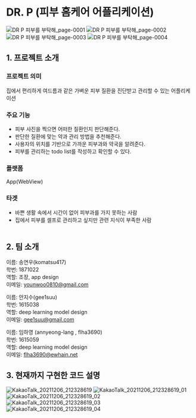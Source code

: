# DR. P  (피부 홈케어 어플리케이션)
![_DR P_ 피부를 부탁해_page-0001](https://user-images.githubusercontent.com/80879666/144598115-6b187776-cc85-4fa1-8100-4a1170f3f19e.jpg)
![_DR P_ 피부를 부탁해_page-0002](https://user-images.githubusercontent.com/80879666/144598230-fc8c857b-9673-46c8-a7e3-155c9f731589.jpg)<br>
![_DR P_ 피부를 부탁해_page-0003](https://user-images.githubusercontent.com/80879666/144598235-10cf419e-36c5-4cc6-bd7f-4caaba263b4e.jpg)
![_DR P_ 피부를 부탁해_page-0004](https://user-images.githubusercontent.com/80879666/144598243-1ecc4db4-ae08-4208-9554-7e6ec1967718.jpg)

## 1. 프로젝트 소개
### 프로젝트 의미
집에서 편리하게 여드름과 같은 가벼운 피부 질환을 진단받고 관리할 수 있는 어플리케이션<br>
### 주요 기능
* 피부 사진을 찍으면 어떠한 질환인지 판단해준다.<br>
* 판단한 질환에 맞는 약과 관리 방법을 추천해준다.<br>
* 사용자의 위치를 기반으로 가까운 피부과와 약국을 알려준다.<br>
* 피부를 관리하는 todo list를 작성하고 확인할 수 있다.<br>
### 플랫폼
App(WebView)<br>
### 타겟<br>
* 바쁜 생활 속에서 시간이 없어 피부과를 가지 못하는 사람<br>
* 집에서 피부를 셀프로 관리하고 싶지만 관련 지식이 부족한 사람<br><br>
## 2. 팀 소개
이름: 송연우(komatsu417)<br>
학번: 1871022<br> 
역할: 조장, app design<br>
이메일: younwoo0810@gmail.com<br>

이름: 안지수(gee1suu)<br>
학번: 1615038<br>
역할:  deep learning model design<br>
이메일: gee1suu@gmail.com<br>

이름: 임하영 (annyeong-lang , flha3690)<br>
학번: 1615059<br>
역할: deep learning model design<br>
이메일: flha3690@ewhain.net<br>

 ## 3. 현재까지 구현한 코드 설명
 ![KakaoTalk_20211206_212328619](https://user-images.githubusercontent.com/80879666/144845933-430cc968-fe0c-401f-b15c-4ca65e1dc51a.png)
![KakaoTalk_20211206_212328619_01](https://user-images.githubusercontent.com/80879666/144845942-41cdec78-0342-4246-bd62-fe497caf3858.png)
![KakaoTalk_20211206_212328619_02](https://user-images.githubusercontent.com/80879666/144845950-64bfeade-0d39-4a8a-8ce7-9be71edafec1.png)
![KakaoTalk_20211206_212328619_03](https://user-images.githubusercontent.com/80879666/144845961-b185cbc8-3557-4f93-9156-db6f83178346.png)
![KakaoTalk_20211206_212328619_04](https://user-images.githubusercontent.com/80879666/144845970-36b60805-a6f1-4bf9-8a0e-963be2d52e88.png)


